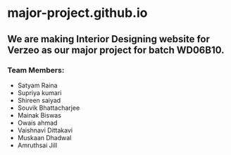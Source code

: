 # major-project.github.io

## We are making Interior Designing website for Verzeo as our major project for batch WD06B10.
### Team Members:
- Satyam Raina
- Supriya kumari
- Shireen saiyad
- Souvik Bhattacharjee
- Mainak Biswas
- Owais ahmad
- Vaishnavi Dittakavi
- Muskaan Dhadwal
- Amruthsai Jill

